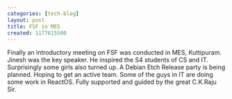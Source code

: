 ```yaml
---
categories: [tech-blog]
layout: post
title: FSF in MES
created: 1177615500
---
```


Finally an introductory meeting on FSF was conducted in MES, Kuttipuram. Jinesh was the key speaker. He inspired the S4 students of CS and IT. Surprisingly some girls also turned up. A Debian Etch Release party is being planned. Hoping to get an active team. Some of the guys in IT are doing some work in ReactOS. Fully supported and guided by the great C.K.Raju Sir.
